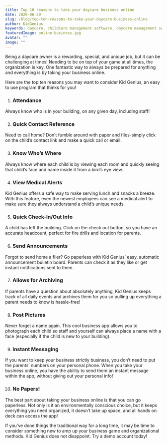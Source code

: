 ```yaml
---
title: Top 10 reasons to take your daycare business online
date: 2020-06-30
slug: /blog/top-ten-reasons-to-take-your-daycare-business-online
author: KidGenius
keywords: daycare, childcare management software, daycare management software
featuredImage: online-business.jpg
avatar: ""
image: ""
---
```

Being a daycare owner is a rewarding, special, and unique job, but it can be challenging at times! Needing to be on top of your game at all times, the organization is key. One fantastic way to always be prepared for anything and everything is by taking your business online.

Here are the top ten reasons you may want to consider Kid Genius, an easy to use program that thinks for you!

1. ### Attendance

Always know who is in your building, on any given day, including staff!

2. ### Quick Contact Reference

Need to call home? Don’t fumble around with paper and files-simply click on the child’s contact link and make a quick call or email.

3. ### Know Who’s Where

Always know where each child is by viewing each room and quickly seeing that child’s face and name inside it from a bird’s eye view.

4. ### View Medical Alerts

Kid Genius offers a safe way to make serving lunch and snacks a breeze. With this feature, even the newest employees can see a medical alert to make sure they always understand a child’s unique needs.

5. ### Quick Check-In/Out Info

A child has left the building. Click on the check out button, so you have an accurate headcount, perfect for fire drills and location for parents.

6. ### Send Announcements

Forgot to send home a flier? Go paperless with Kid Genius’ easy, automatic announcement bulletin board. Parents can check it as they like or get instant notifications sent to them.

7. ### Allows for Archiving

If parents have a question about absolutely anything, Kid Genius keeps track of all daily events and archives them for you so pulling up everything a parent needs to know is hassle-free!

8. ### Post Pictures

Never forget a name again. This cool business app allows you to photograph each child so staff and yourself can always place a name with a face (especially if the child is new to your building).

9. ### Instant Messaging

If you want to keep your business strictly business, you don’t need to put the parents’ numbers on your personal phone. When you take your business online, you have the ability to send them an instant message within the app, without giving out your personal info!

10. ### No Papers!

The best part about taking your business online is that you can go paperless. Not only is it an environmentally conscious choice, but it keeps everything you need organized, it doesn’t take up space, and all hands on deck can access the app!

If you’ve done things the traditional way for a long time, it may be time to consider something new to amp up your business game and organizational methods. Kid Genius does not disappoint. Try a demo account today!